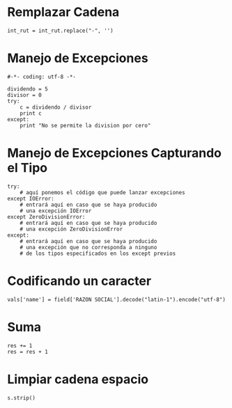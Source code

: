 # Remplazar Cadena
```
int_rut = int_rut.replace("-", '')
```

# Manejo de Excepciones
```
#-*- coding: utf-8 -*-

dividendo = 5
divisor = 0
try:
    c = dividendo / divisor
    print c
except:
    print "No se permite la division por cero"
```

# Manejo de Excepciones Capturando el Tipo
```
try:
    # aquí ponemos el código que puede lanzar excepciones
except IOError:
    # entrará aquí en caso que se haya producido
    # una excepción IOError
except ZeroDivisionError:
    # entrará aquí en caso que se haya producido
    # una excepción ZeroDivisionError
except:
    # entrará aquí en caso que se haya producido
    # una excepción que no corresponda a ninguno
    # de los tipos especificados en los except previos
```

# Codificando un caracter
```
vals['name'] = field['RAZON SOCIAL'].decode("latin-1").encode("utf-8")
```

# Suma
```
res += 1
res = res + 1
```

# Limpiar cadena espacio
```
s.strip()
```
